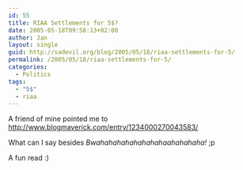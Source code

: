 ```yaml
---
id: 55
title: RIAA Settlements for 5$?
date: 2005-05-18T09:58:13+02:00
author: Jan
layout: single
guid: http://sadevil.org/blog/2005/05/18/riaa-settlements-for-5/
permalink: /2005/05/18/riaa-settlements-for-5/
categories:
  - Politics
tags:
  - "5$"
  - riaa
---
```

A friend of mine pointed me to <a href="http://www.blogmaverick.com/entry/1234000270043583/" target="_blank">http://www.blogmaverick.com/entry/1234000270043583/</a>

What can I say besides _Bwahahahahahahahahaahahahaha!_ ;p

A fun read :)

